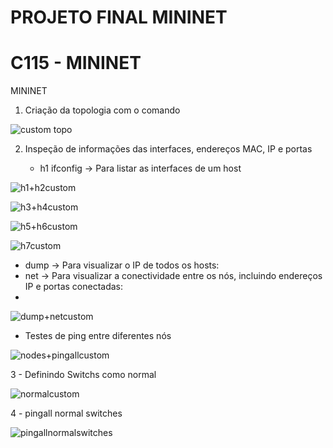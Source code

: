 # PROJETO FINAL MININET
 
# C115 - MININET
 MININET
1. Criação da topologia com o comando

![custom topo](https://github.com/user-attachments/assets/465b92a0-8d65-4652-9fa7-bf03565c7570)





2. Inspeção de informações das interfaces, endereços MAC, IP e portas

   - h1 ifconfig -> Para listar as interfaces de um host

![h1+h2custom](https://github.com/user-attachments/assets/98c4ccef-7d50-4288-b030-4cf437a23805)


![h3+h4custom](https://github.com/user-attachments/assets/7bae5569-de22-46ca-b11e-85ae554ebd78)

![h5+h6custom](https://github.com/user-attachments/assets/54105f49-4234-4ba3-a39f-6801c367d949)


![h7custom](https://github.com/user-attachments/assets/6b8cb6a4-66f9-4bd8-bafc-a1f3bbf72400)


  - dump -> Para visualizar o IP de todos os hosts:
  - net -> Para visualizar a conectividade entre os nós, incluindo endereços IP e portas conectadas:
  - 
![dump+netcustom](https://github.com/user-attachments/assets/5942e5cf-ddab-4aad-95dc-4fbb3334534d)


 - Testes de ping entre diferentes nós

![nodes+pingallcustom](https://github.com/user-attachments/assets/235fca32-4a08-4463-ac31-e2f03e42e5a4)

3 - Definindo Switchs como normal

![normalcustom](https://github.com/user-attachments/assets/46073102-7be4-4907-850e-f7fe5b56d095)

4 - pingall normal switches

![pingallnormalswitches](https://github.com/user-attachments/assets/ddc1f8b6-1e13-4f16-867a-19544b8adaa1)





















